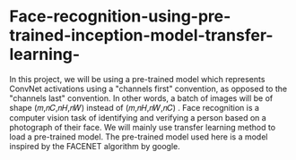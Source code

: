 # Face-recognition-using-pre-trained-inception-model-transfer-learning-
In this project, we will be using a pre-trained model which represents ConvNet activations using a "channels first" convention, as opposed to the "channels last" convention. In other words, a batch of images will be of shape  (𝑚,𝑛𝐶,𝑛𝐻,𝑛𝑊)  instead of  (𝑚,𝑛𝐻,𝑛𝑊,𝑛𝐶) . Face recognition is a computer vision task of identifying and verifying a person based on a photograph of their face. We will mainly use transfer learning method to load a pre-trained model. The pre-trained model used here is a model inspired by the FACENET algorithm by google.
